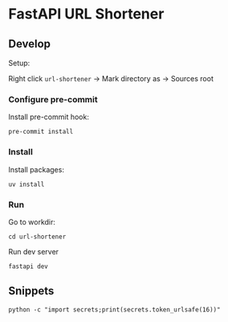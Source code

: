 # FastAPI URL Shortener

## Develop

Setup:

Right click `url-shortener` -> Mark directory as -> Sources root

### Configure pre-commit

Install pre-commit hook:
```shell
pre-commit install
```

### Install

Install packages:
```shell
uv install
```


### Run

Go to workdir:
```shell
cd url-shortener
```

Run dev server
```shell
fastapi dev
```

## Snippets
```shell
python -c "import secrets;print(secrets.token_urlsafe(16))"
```
